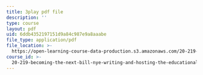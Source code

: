 ```yaml
---
title: 3play pdf file
description: ''
type: course
layout: pdf
uid: 6ddb4352197151d9a84c987e9a8aaabe
file_type: application/pdf
file_location: >-
  https://open-learning-course-data-production.s3.amazonaws.com/20-219-becoming-the-next-bill-nye-writing-and-hosting-the-educational-show-january-iap-2015/6ddb4352197151d9a84c987e9a8aaabe_3ha4ROyWr9Q.pdf
course_id: >-
  20-219-becoming-the-next-bill-nye-writing-and-hosting-the-educational-show-january-iap-2015
---
```

